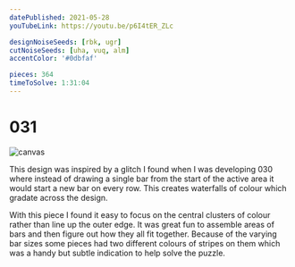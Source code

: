 ```yaml
---
datePublished: 2021-05-28
youTubeLink: https://youtu.be/p6I4tER_ZLc

designNoiseSeeds: [rbk, ugr]
cutNoiseSeeds: [uha, vuq, alm]
accentColor: '#0dbfaf'

pieces: 364
timeToSolve: 1:31:04
---
```


# 031

![canvas](https://res.cloudinary.com/abstract-puzzles/image/upload/w_2000/031_rbk-ugr_uha-vuq-alm?raw=true)

This design was inspired by a glitch I found when I was developing 030 where instead of drawing a single bar from the start of the active area it would start a new bar on every row. This creates waterfalls of colour which gradate across the design.

With this piece I found it easy to focus on the central clusters of colour rather than line up the outer edge. It was great fun to assemble areas of bars and then figure out how they all fit together. Because of the varying bar sizes some pieces had two different colours of stripes on them which was a handy but subtle indication to help solve the puzzle.
